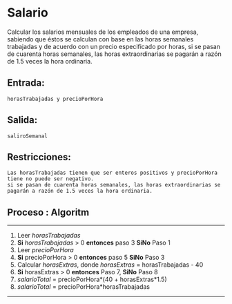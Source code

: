 # Salario
Calcular los salarios mensuales de los empleados de una empresa,
sabiendo que éstos se calculan con base en las horas semanales
trabajadas y de acuerdo con un precio especificado por horas, si
se pasan de cuarenta horas semanales, las horas extraordinarias
se pagarán a razón de 1.5 veces la hora ordinaria.
## Entrada: 
    horasTrabajadas y precioPorHora
## Salida: 
    saliroSemanal
## Restricciones: 
    Las horasTrabajadas tienen que ser enteros positivos y precioPorHora tiene no puede ser negativo.
    si se pasan de cuarenta horas semanales, las horas extraordinarias se pagarán a razón de 1.5 veces la hora ordinaria.
## Proceso : Algoritm
***
1. Leer _horasTrabajadas_
2. __Si__ _horasTrabajadas_ > 0 __entonces__ paso 3 __SiNo__ Paso 1
3. Leer _precioPorHora_
4. __Si__ precioPorHora > 0 __entonces__ paso 5 __SiNo__ Paso 3
5. Calcular _horasExtras_, donde _horasExtras_ = horasTrabajadas - 40
6. __Si__ horasExtras > 0 __entonces__ Paso 7, __SiNo__ Paso 8
7. _salarioTotal_ = precioPorHora\*(40 + horasExtras*1.5)
8. _salarioTotal_ = precioPorHora*horasTrabajadas  
***
